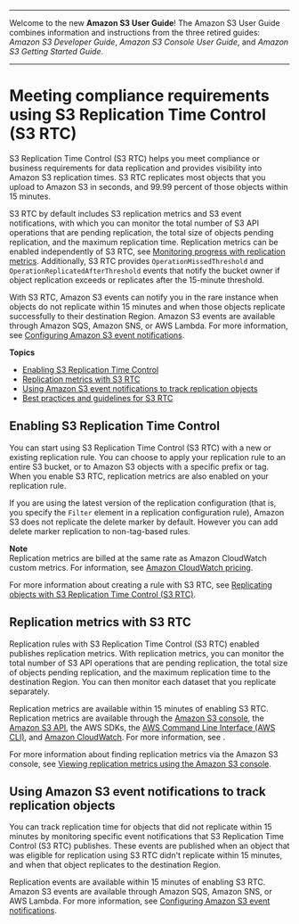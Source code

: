 --------

Welcome to the new **Amazon S3 User Guide**\! The Amazon S3 User Guide combines information and instructions from the three retired guides: *Amazon S3 Developer Guide*, *Amazon S3 Console User Guide*, and *Amazon S3 Getting Started Guide*\.

--------

# Meeting compliance requirements using S3 Replication Time Control \(S3 RTC\)<a name="replication-time-control"></a>

S3 Replication Time Control \(S3 RTC\) helps you meet compliance or business requirements for data replication and provides visibility into Amazon S3 replication times\. S3 RTC replicates most objects that you upload to Amazon S3 in seconds, and 99\.99 percent of those objects within 15 minutes\. 

S3 RTC by default includes S3 replication metrics and S3 event notifications, with which you can monitor the total number of S3 API operations that are pending replication, the total size of objects pending replication, and the maximum replication time\. Replication metrics can be enabled independently of S3 RTC, see [Monitoring progress with replication metrics](https://docs.aws.amazon.com/AmazonS3/latest/dev/replication-metrics.html)\. Additionally, S3 RTC provides `OperationMissedThreshold` and `OperationReplicatedAfterThreshold` events that notify the bucket owner if object replication exceeds or replicates after the 15\-minute threshold\. 

With S3 RTC, Amazon S3 events can notify you in the rare instance when objects do not replicate within 15 minutes and when those objects replicate successfully to their destination Region\. Amazon S3 events are available through Amazon SQS, Amazon SNS, or AWS Lambda\. For more information, see [Configuring Amazon S3 event notifications](NotificationHowTo.md)\.

**Topics**
+ [Enabling S3 Replication Time Control](#enabling-replication-time-control)
+ [Replication metrics with S3 RTC](#using-replication-metrics)
+ [Using Amazon S3 event notifications to track replication objects](#using-s3-events-to-track-rtc)
+ [Best practices and guidelines for S3 RTC](rtc-best-practices.md)

## Enabling S3 Replication Time Control<a name="enabling-replication-time-control"></a>

You can start using S3 Replication Time Control \(S3 RTC\) with a new or existing replication rule\. You can choose to apply your replication rule to an entire S3 bucket, or to Amazon S3 objects with a specific prefix or tag\. When you enable S3 RTC, replication metrics are also enabled on your replication rule\. 

If you are using the latest version of the replication configuration \(that is, you specify the `Filter` element in a replication configuration rule\), Amazon S3 does not replicate the delete marker by default\. However you can add delete marker replication to non\-tag\-based rules\.

**Note**  
 Replication metrics are billed at the same rate as Amazon CloudWatch custom metrics\. For information, see [Amazon CloudWatch pricing](https://aws.amazon.com/cloudwatch/pricing/)\. 

For more information about creating a rule with S3 RTC, see [Replicating objects with S3 Replication Time Control \(S3 RTC\)](replication-walkthrough-5.md)\.

## Replication metrics with S3 RTC<a name="using-replication-metrics"></a>

Replication rules with S3 Replication Time Control \(S3 RTC\) enabled publishes replication metrics\. With replication metrics, you can monitor the total number of S3 API operations that are pending replication, the total size of objects pending replication, and the maximum replication time to the destination Region\. You can then monitor each dataset that you replicate separately\.

Replication metrics are available within 15 minutes of enabling S3 RTC\. Replication metrics are available through the [Amazon S3 console](https://console.aws.amazon.com/s3/), the [Amazon S3 API](https://docs.aws.amazon.com/AmazonS3/latest/API/), the AWS SDKs, the [AWS Command Line Interface \(AWS CLI\)](https://docs.aws.amazon.com/cli/latest/reference/), and [Amazon CloudWatch](https://docs.aws.amazon.com/AmazonCloudWatch/latest/DeveloperGuide/)\. For more information, see [](cloudwatch-monitoring.md)\.

For more information about finding replication metrics via the Amazon S3 console, see [Viewing replication metrics using the Amazon S3 console](viewing-replication-metrics.md)\.

## Using Amazon S3 event notifications to track replication objects<a name="using-s3-events-to-track-rtc"></a>

You can track replication time for objects that did not replicate within 15 minutes by monitoring specific event notifications that S3 Replication Time Control \(S3 RTC\) publishes\. These events are published when an object that was eligible for replication using S3 RTC didn't replicate within 15 minutes, and when that object replicates to the destination Region\. 

Replication events are available within 15 minutes of enabling S3 RTC\. Amazon S3 events are available through Amazon SQS, Amazon SNS, or AWS Lambda\. For more information, see [Configuring Amazon S3 event notifications](NotificationHowTo.md)\.